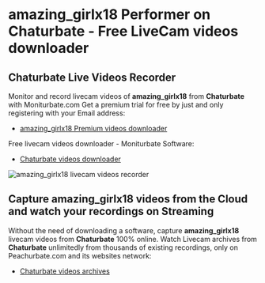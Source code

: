 # amazing_girlx18 Performer on Chaturbate - Free LiveCam videos downloader

## Chaturbate Live Videos Recorder

Monitor and record livecam videos of **amazing_girlx18** from **Chaturbate** with Moniturbate.com
Get a premium trial for free by just and only registering with your Email address:
* [amazing_girlx18 Premium videos downloader](https://moniturbate.com/request-demo-licence-key.html)

Free livecam videos downloader - Moniturbate Software:
* [Chaturbate videos downloader](https://moniturbate.com/moniturbate-download-software.html)

![amazing_girlx18 livecam videos recorder](https://peachurnet.com/templates/moniturbate-software.png)


## Capture amazing_girlx18 videos from the Cloud and watch your recordings on Streaming

Without the need of downloading a software, capture **amazing_girlx18** livecam videos from **Chaturbate** 100% online.
Watch Livecam archives from **Chaturbate** unlimitedly from thousands of existing recordings, only on Peachurbate.com and its websites network:
* [Chaturbate videos archives](https://peachurnet.com/)